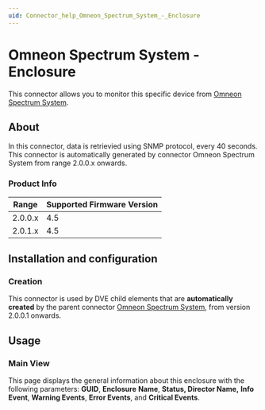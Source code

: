 ```yaml
---
uid: Connector_help_Omneon_Spectrum_System_-_Enclosure
---
```


# Omneon Spectrum System - Enclosure

This connector allows you to monitor this specific device from [Omneon Spectrum System](xref:Connector_help_Omneon_Spectrum_System).

## About

In this connector, data is retrievied using SNMP protocol, every 40 seconds. This connector is automatically generated by connector Omneon Spectrum System from range 2.0.0.x onwards.

### Product Info

| Range | Supported Firmware Version |
|------------------|-----------------------------|
| 2.0.0.x          | 4.5                         |
| 2.0.1.x          | 4.5                         |

## Installation and configuration

### Creation

This connector is used by DVE child elements that are **automatically created** by the parent connector [Omneon Spectrum System](xref:Connector_help_Omneon_Spectrum_System), from version 2.0.0.1 onwards.

## Usage

### Main View

This page displays the general information about this enclosure with the following parameters: **GUID**, **Enclosure** **Name**, **Status, Director Name,** **Info** **Event**, **Warning Events**, **Error Events**, and **Critical Events**.
